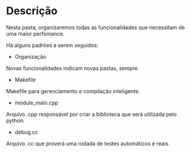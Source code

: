 # Descrição

Nesta pasta, organizaremos todas as funcionalidades que necessitam de uma maior perfomance.

Há alguns padrões a serem seguidos:

- Organização

Novas funcionalidades indicam novas pastas, sempre.

- Makefile

Makefile para gerenciamento e compilação inteligente.

- module_main.cpp

Arquivo .cpp responsável por criar a biblioteca que será utilizada pelo python.

- debug.cc

Arquivo .cc que proverá uma rodada de testes automáticos e reais.

